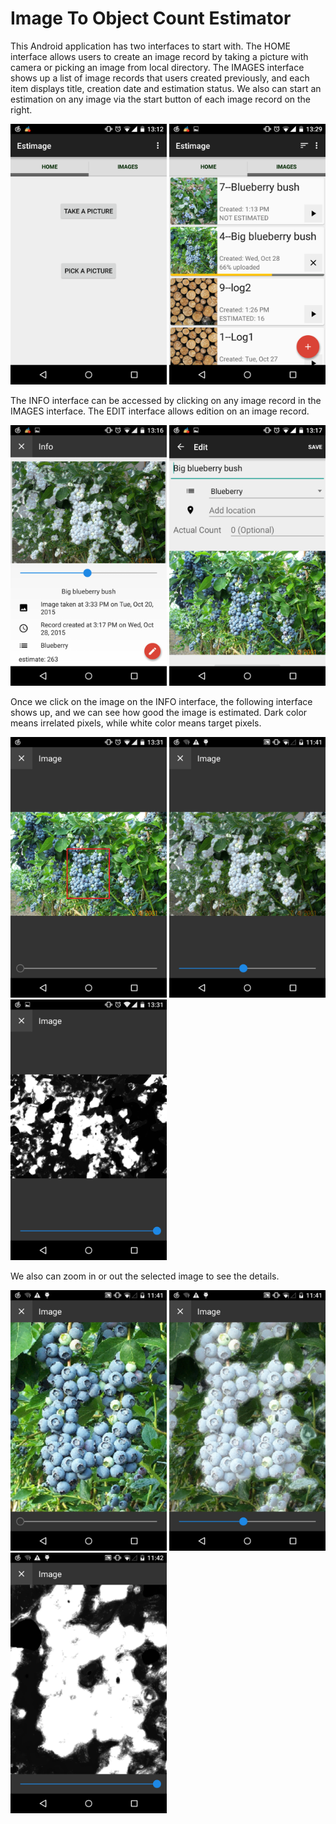 # Image To Object Count Estimator
This Android application has two interfaces to start with. 
The HOME interface allows users to create an image record by taking a picture with camera or picking an image from local directory.
The IMAGES interface shows up a list of image records that users created previously, and each item displays title, creation date and estimation status.
We also can start an estimation on any image via the start button of each image record on the right.

<img src="screenshots/implement_interface_home.png" width="250">
<img src="screenshots/implement_interface_image_repository.png" width="250">

The INFO interface can be accessed by clicking on any image record in the IMAGES interface.
The EDIT interface allows edition on an image record.

<img src="screenshots/implement_interface_record_info.png" width="250">
<img src="screenshots/implement_interface_edit_record.png" width="250">

Once we click on the image on the INFO interface, the following interface shows up, and we can see how good the image is estimated. Dark color means irrelated pixels, while white color means target pixels.

<img src="screenshots/implement_interface_image_display_original.png" width="250">
<img src="screenshots/implement_interface_image_display_mixed.png" width="250">
<img src="screenshots/implement_interface_image_display_density.png" width="250">

We also can zoom in or out the selected image to see the details.

<img src="screenshots/implement_interface_image_display_original_zoom.png" width="250">
<img src="screenshots/implement_interface_image_display_mixed_zoom.png" width="250">
<img src="screenshots/implement_interface_image_display_density_zoom.png" width="250">
